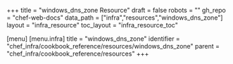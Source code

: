 +++
title = "windows_dns_zone Resource"
draft = false
robots = ""
gh_repo = "chef-web-docs"
data_path = ["infra","resources","windows_dns_zone"]
layout = "infra_resource"
toc_layout = "infra_resource_toc"

[menu]
  [menu.infra]
    title = "windows_dns_zone"
    identifier = "chef_infra/cookbook_reference/resources/windows_dns_zone"
    parent = "chef_infra/cookbook_reference/resources"
+++

<!-- The contents of this page are automatically generated from the windows_dns_zone.yaml file in the data directory. -->
<!-- To suggest a change, edit the https://github.com/chef/chef/blob/main/lib/chef/resource/windows_dns_zone.rb file
      and submit a pull request to the https://github.com/chef/chef repository. -->
